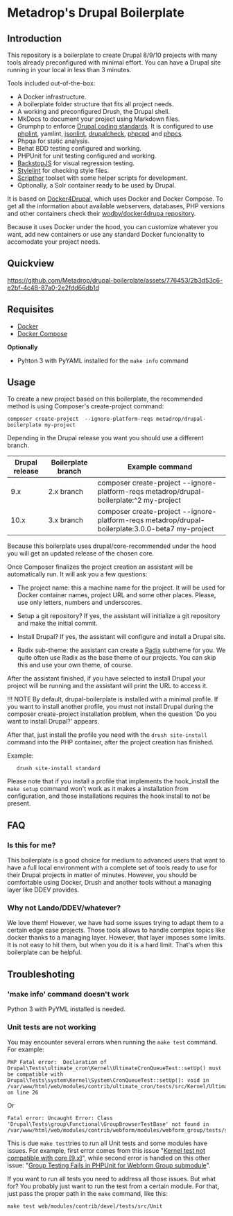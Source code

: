 # Metadrop's Drupal Boilerplate

## Introduction

This repository is a boilerplate to create Drupal 8/9/10 projects with many tools already preconfigured with minimal effort. You can have a Drupal site running in your local in less than 3 minutes.

Tools included out-of-the-box:

  - A Docker infrastructure.
  - A boilerplate folder structure that fits all project needs.
  - A working and preconfigured Drush, the Drupal shell.
  - MkDocs to document your project using Markdown files.
  - Grumphp to enforce [Drupal coding standards](https://www.drupal.org/docs/develop/standards/coding-standards). It is configured to use [phplint](https://github.com/overtrue/phplint), yamlint,  [jsonlint](https://github.com/Seldaek/jsonlint), [drupalcheck](https://github.com/mglaman/drupal-check), [phpcpd](https://github.com/sebastianbergmann/phpcpd) and [phpcs](https://github.com/squizlabs/PHP_CodeSniffer).
  - Phpqa for static analysis.
  - Behat BDD testing configured and working.
  - PHPUnit for unit testing configured and working.
  - [BackstopJS](https://github.com/garris/BackstopJS) for visual regression testing.
  - [Stylelint](https://stylelint.io/) for checking style files.
  - [Scripthor](https://github.com/Metadrop/scripthor) toolset with some helper scripts for development.
  - Optionally, a Solr container ready to be used by Drupal.

It is based on [Docker4Drupal](https://wodby.com/docs/1.0/stacks/drupal/local/), which uses Docker and Docker Compose. To get all the information about available webservers, databases, PHP versions and other containers check their [wodby/docker4drupa repository](https://github.com/wodby/docker4drupal).

Because it uses Docker under the hood, you can customize whatever you want, add new containers or use any standard Docker funcionality to accomodate your project needs.

## Quickview

https://github.com/Metadrop/drupal-boilerplate/assets/776453/2b3d53c6-e2bf-4c48-87a0-2e2fdd66db1d

## Requisites

 - [Docker](https://docs.docker.com/get-docker/)
 - [Docker Compose](https://docs.docker.com/compose/install/)

 **Optionally**

 - Pyhton 3 with PyYAML installed for the `make info` command

## Usage

To create a new project based on this boilerplate, the recommended method is using Composer's create-project command:

```
composer create-project  --ignore-platform-reqs metadrop/drupal-boilerplate my-project
```

Depending in the Drupal release you want you should use a different branch.



| Drupal release	| Boilerplate branch 	| Example command	|
|---	|---	|---	|
| 9.x  | 2.x branch | composer create-project  --ignore-platform-reqs metadrop/drupal-boilerplate:^2 my-project 	|
| 10.x | 3.x branch	| composer create-project  --ignore-platform-reqs metadrop/drupal-boilerplate:3.0.0-beta7  my-project 	|



Because this boilerplate uses drupal/core-recommended under the hood you will get an updated release of the chosen core.




Once Composer finalizes the project creation an assistant will be automatically run. It will ask you a few questions:

 - The project name: this a machine name for the project. It will be used for Docker container names, project URL and some other places. Please, use only letters, numbers and underscores.

 - Setup a git repository? If yes, the assistant will initialize a git repository and make the initial commit.

 - Install Drupal? If yes, the assistant will configure and install a Drupal site.

 - Radix sub-theme: the assistant can create a [Radix](https://www.drupal.org/project/radix) subtheme for you. We quite often use Radix as the base theme of our projects. You can skip this and use your own theme, of course.


After the assistant finished, if you have selected to install Drupal your project will be running and the assistant will print the URL to access it.

!!! NOTE
    By default, drupal-boilerplate is installed with a minimal profile. If you want to install another profile, you must not install Drupal during the composer create-project installation problem, when the question 'Do you want to install Drupal?' appears.

After that, just install the profile you need with the `drush site-install` command into the PHP container, after the project creation has finished.

Example:

```
   drush site-install standard
```

Please note that if you install a profile that implements the hook_install the `make setup` command won't work as it makes a installation from configuration, and those installations requires the hook install to not be present.


## FAQ


### Is this for me?

This boilerplate is a good choice for medium to advanced users that want to have a full local environment with a complete set of tools ready to use for their Drupal projects in matter of minutes. However, you should be comfortable using Docker, Drush and another tools without a managing layer like DDEV provides.


### Why not Lando/DDEV/whatever?

We love them! However, we have had some issues trying to adapt them to a certain edge case projects. Those tools allows to handle complex topics like docker thanks to a managing layer. However, that layer imposes some limits. It is not easy to hit them, but when you do it is a hard limit. That's when this boilerplate can be helpful.

## Troubleshoting

### 'make info' command doesn't work

Python 3 with PyYML installed is needed.

### Unit tests are not working

You may encounter several errors when running the `make test` command. For example:

```
PHP Fatal error:  Declaration of Drupal\Tests\ultimate_cron\Kernel\UltimateCronQueueTest::setUp() must be compatible with Drupal\Tests\system\Kernel\System\CronQueueTest::setUp(): void in /var/www/html/web/modules/contrib/ultimate_cron/tests/src/Kernel/UltimateCronQueueTest.php on line 26
```

Or

```
Fatal error: Uncaught Error: Class 'Drupal\Tests\group\Functional\GroupBrowserTestBase' not found in /var/www/html/web/modules/contrib/webform/modules/webform_group/tests/src/Functional/WebformGroupBrowserTestBase.php:13
```

This is due `make test`tries to run all Unit tests and some modules have issues. For example, first error comes from this issue "[Kernel test not compatible with core [9.x]](https://www.drupal.org/project/ultimate_cron/issues/3208608)", while second error is handled on this other issue: "[Group Testing Fails in PHPUnit for Webform Group submodule](https://www.drupal.org/project/webform/issues/3132204)".

If you want to run all tests you need to address all those issues. But what for? You probably just want to run the test from a certain module. For that, just pass the proper path in the `make` command, like this:

```
make test web/modules/contrib/devel/tests/src/Unit
```
